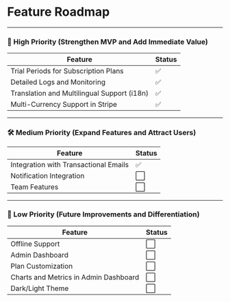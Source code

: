 # **Feature Roadmap**

---

### **🔧 High Priority (Strengthen MVP and Add Immediate Value)**

| **Feature**                                        | **Status** |
|----------------------------------------------------|------------|
| Trial Periods for Subscription Plans               | ✅         |
| Detailed Logs and Monitoring                       | ✅         |
| Translation and Multilingual Support (i18n)        | ✅         |
| Multi-Currency Support in Stripe                   | ✅         |


---

### **🛠️ Medium Priority (Expand Features and Attract Users)**

| **Feature**                                        | **Status** |
|----------------------------------------------------|------------|
| Integration with Transactional Emails              | ✅         |
| Notification Integration                           | ⬜         |
| Team Features                                      | ⬜         |


---

### **🚀 Low Priority (Future Improvements and Differentiation)**

| **Feature**                                        | **Status** |
|----------------------------------------------------|------------|
| Offline Support                                    | ⬜         |
| Admin Dashboard                                    | ⬜         |
| Plan Customization                                 | ⬜         |
| Charts and Metrics in Admin Dashboard              | ⬜         |
| Dark/Light Theme                                   | ⬜         |